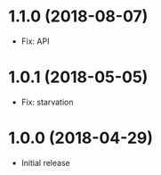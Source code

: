 # 1.1.0 (2018-08-07)

- Fix: API

# 1.0.1 (2018-05-05)

- Fix: starvation

# 1.0.0 (2018-04-29)

- Initial release
